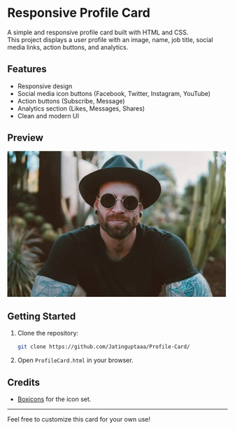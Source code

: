 # Responsive Profile Card

A simple and responsive profile card built with HTML and CSS.  
This project displays a user profile with an image, name, job title, social media links, action buttons, and analytics.

## Features

- Responsive design
- Social media icon buttons (Facebook, Twitter, Instagram, YouTube)
- Action buttons (Subscribe, Message)
- Analytics section (Likes, Messages, Shares)
- Clean and modern UI

## Preview

![Profile Card Screenshot](pexels-photo-1680172.png)

## Getting Started

1. Clone the repository:
   ```bash
   git clone https://github.com/Jatinguptaaa/Profile-Card/
   ```
2. Open `ProfileCard.html` in your browser.

## Credits

- [Boxicons](https://boxicons.com/) for the icon set.

---

Feel free to customize this card for your own use!